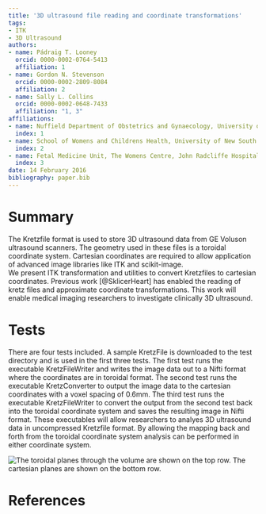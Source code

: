 ```yaml
---
title: '3D ultrasound file reading and coordinate transformations'
tags:
- ITK
- 3D Ultrasound
authors:
- name: Pádraig T. Looney
  orcid: 0000-0002-0764-5413
  affiliation: 1 
- name: Gordon N. Stevenson
  orcid: 0000-0002-2809-8084
  affiliation: 2
- name: Sally L. Collins
  orcid: 0000-0002-0648-7433
  affiliation: "1, 3"
affiliations:
- name: Nuffield Department of Obstetrics and Gynaecology, University of Oxford,Level 3, Women’s Centre, John Radcliffe Hospital, Oxford
  index: 1
- name: School of Womens and Childrens Health, University of New South Wales, Randwick, NSW, Australia
  index: 2
- name: Fetal Medicine Unit, The Womens Centre, John Radcliffe Hospital Oxford
  index: 3
date: 14 February 2016
bibliography: paper.bib
---
```


# Summary
The Kretzfile format is used to store 3D ultrasound data from GE Voluson ultrasound scanners. The geometry used in these files is a toroidal coordinate system. Cartesian coordinates are required to allow application of advanced image libraries like ITK and scikit-image.  
We present ITK transformation and utilities to convert Kretzfiles to cartesian coordinates. Previous work [@SklicerHeart] has enabled the reading of kretz files and approximate coordinate transformations.
This work will enable medical imaging researchers to investigate clinically 3D ultrasound. 

# Tests

There are four tests included. A sample KretzFile is downloaded to the test directory and is used in the first three tests. The first test runs the executable KretzFileWriter and writes the image data out to a Nifti format where the coordinates are in toroidal format. The second test runs the executable KretzConverter to output the image data to the cartesian coordinates with a voxel spacing of 0.6mm. The third test runs the executable KretzFileWriter to convert the output from the second test back into the toroidal coordinate system and saves the resulting image in Nifti format. These executables will allow researchers to analyes 3D ultrasound data in uncompressed Kretzfile format. By allowing the mapping back and forth from the toroidal coordinate system analysis can be performed in either coordinate system.

![The toroidal planes through the volume are shown on the top row. The cartesian planes are shown on the bottom row.](docs/Toroidal_Cartesian.png)

# References
